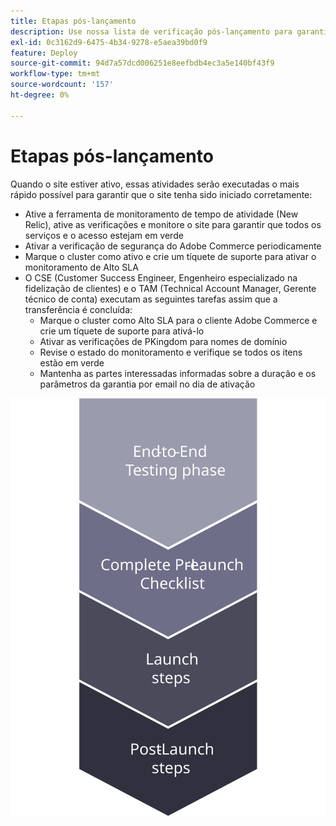 ```yaml
---
title: Etapas pós-lançamento
description: Use nossa lista de verificação pós-lançamento para garantir uma implementação tranquila do site do Adobe Commerce.
exl-id: 0c3162d9-6475-4b34-9278-e5aea39bd0f9
feature: Deploy
source-git-commit: 94d7a57dcd006251e8eefbdb4ec3a5e140bf43f9
workflow-type: tm+mt
source-wordcount: '157'
ht-degree: 0%

---
```


# Etapas pós-lançamento

Quando o site estiver ativo, essas atividades serão executadas o mais rápido possível para garantir que o site tenha sido iniciado corretamente:

- Ative a ferramenta de monitoramento de tempo de atividade (New Relic), ative as verificações e monitore o site para garantir que todos os serviços e o acesso estejam em verde
- Ativar a verificação de segurança do Adobe Commerce periodicamente
- Marque o cluster como ativo e crie um tíquete de suporte para ativar o monitoramento de Alto SLA
- O CSE (Customer Success Engineer, Engenheiro especializado na fidelização de clientes) e o TAM (Technical Account Manager, Gerente técnico de conta) executam as seguintes tarefas assim que a transferência é concluída:
   - Marque o cluster como Alto SLA para o cliente Adobe Commerce e crie um tíquete de suporte para ativá-lo
   - Ativar as verificações de PKingdom para nomes de domínio
   - Revise o estado do monitoramento e verifique se todos os itens estão em verde
   - Mantenha as partes interessadas informadas sobre a duração e os parâmetros da garantia por email no dia de ativação

![Diagrama que mostra a fase 4 do processo de lançamento](../../assets/playbooks/launch-steps-4.svg)
